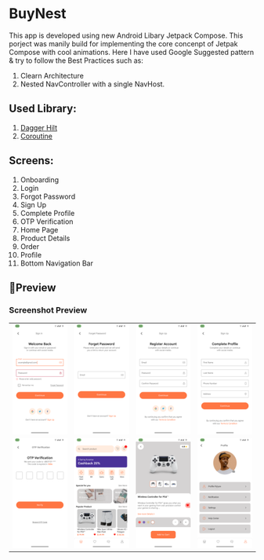 # BuyNest
This app is developed using new Android Libary Jetpack Compose. This porject was manily build for implementing the core concenpt of Jetpak Compose with cool animations. Here I have used Google Suggested pattern & try to follow the Best Practices such as:

1. Clearn Architecture
2. Nested NavController with a single NavHost.

## Used Library:
1. [Dagger Hilt](https://github.com/google/dagger)
2. [Coroutine](https://github.com/Kotlin/kotlinx.coroutines)

## Screens:
1. Onboarding
2. Login
3. Forgot Password
4. Sign Up
5. Complete Profile
6. OTP Verification
7. Home Page
8. Product Details
9. Order
10. Profile 
11. Bottom Navigation Bar

## 📸Preview

### Screenshot Preview

<table>
  <tr>
    <td><img src="BuyNest/preview/5.png" width="150"/></td>
    <td><img src="BuyNest/preview/6.png" width="150"/></td>
    <td><img src="BuyNest/preview/7.png" width="150"/></td>
    <td><img src="BuyNest/preview/8.png" width="150"/></td>
  </tr>
  <tr>
    <td><img src="BuyNest/preview/9.png" width="150"/></td>
    <td><img src="BuyNest/preview/10.png" width="150"/></td>
    <td><img src="BuyNest/preview/11.png" width="150"/></td>
    <td><img src="BuyNest/preview/13.png" width="150"/></td>
  </tr>
</table>




